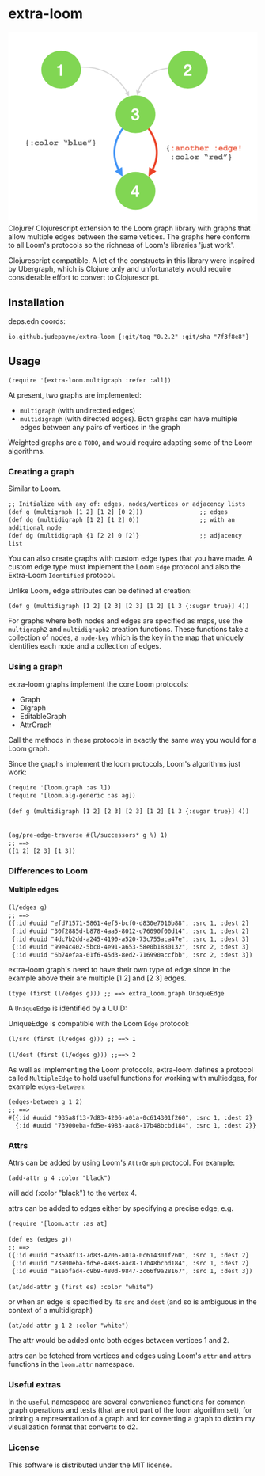 # extra-loom

<img align="right" src="multiedge.png">

Clojure/ Clojurescript extension to the Loom graph library with graphs that allow multiple edges between the same vetices.
The graphs here conform to all Loom's protocols so the richness of Loom's libraries 'just work'.

Clojurescript compatible.
A lot of the constructs in this library were inspired by Ubergraph, which is Clojure only and unfortunately would require considerable effort to convert to Clojurescript.

## Installation

deps.edn coords:


    io.github.judepayne/extra-loom {:git/tag "0.2.2" :git/sha "7f3f8e8"}


## Usage

    (require '[extra-loom.multigraph :refer :all])

At present, two graphs are implemented:
- `multigraph` (with undirected edges)
- `multidigraph` (with directed edges).
Both graphs can have multiple edges between any pairs of vertices in the graph

Weighted graphs are a `TODO`, and would require adapting some of the Loom algorithms.

### Creating a graph

Similar to Loom.

    ;; Initialize with any of: edges, nodes/vertices or adjacency lists
    (def g (multigraph [1 2] [1 2] [0 2]))                ;; edges
    (def dg (multidigraph [1 2] [1 2] 0))                 ;; with an additional node
    (def dg (multidigraph {1 [2 2] 0 [2]}                 ;; adjacency list
    
You can also create graphs with custom edge types that you have made. A custom edge type must implement the Loom `Edge` protocol and also the Extra-Loom `Identified` protocol.

Unlike Loom, edge attributes can be defined at creation:

    (def g (multidigraph [1 2] [2 3] [2 3] [1 2] [1 3 {:sugar true}] 4))


For graphs where both nodes and edges are specified as maps, use the `multigraph2` and `multidigraph2` creation functions. These functions take a collection of nodes, a `node-key` which is the key in the map that uniquely identifies each node and a collection of edges.


### Using a graph

extra-loom graphs implement the core Loom protocols:

   - Graph
   - Digraph
   - EditableGraph
   - AttrGraph

Call the methods in these protocols in exactly the same way you would for a Loom graph.

Since the graphs implement the loom protocols, Loom's algorithms just work:

    (require '[loom.graph :as l])
    (require '[loom.alg-generic :as ag])
    
    (def g (multidigraph [1 2] [2 3] [2 3] [1 2] [1 3 {:sugar true}] 4))
    
    
    (ag/pre-edge-traverse #(l/successors* g %) 1)
    ;; ==>
    ([1 2] [2 3] [1 3])


### Differences to Loom

#### Multiple edges

    (l/edges g)
    ;; ==>
    ({:id #uuid "efd71571-5861-4ef5-bcf0-d830e7010b88", :src 1, :dest 2}
     {:id #uuid "30f2885d-b878-4aa5-8012-d76090f00d14", :src 1, :dest 2}
     {:id #uuid "4dc7b2dd-a245-4190-a520-73c755aca47e", :src 1, :dest 3}
     {:id #uuid "99e4c402-5bc0-4e91-a653-58e0b1880132", :src 2, :dest 3}
     {:id #uuid "6b74efaa-01f6-45d3-8ed2-716990accfbb", :src 2, :dest 3})
     
extra-loom graph's need to have their own type of edge since in the example above their are multiple [1 2] and [2 3] edges. 

    (type (first (l/edges g))) ;; ==> extra_loom.graph.UniqueEdge
    
A `UniqueEdge` is identified by a UUID:

UniqueEdge is compatible with the Loom `Edge` protocol:

    (l/src (first (l/edges g))) ;; ==> 1
    
    (l/dest (first (l/edges g))) ;;==> 2
    
As well as implementing the Loom protocols, extra-loom defines a protocol called `MultipleEdge` to hold useful functions for working with multiedges, for example `edges-between`:

    (edges-between g 1 2)
    ;; ==>
    #{{:id #uuid "935a8f13-7d83-4206-a01a-0c614301f260", :src 1, :dest 2}
      {:id #uuid "73900eba-fd5e-4983-aac8-17b48bcbd184", :src 1, :dest 2}}

### Attrs
    
Attrs can be added by using Loom's `AttrGraph` protocol. For example:

    (add-attr g 4 :color "black")
    
will add {:color "black"} to the vertex 4.

attrs can be added to edges either by specifying a precise edge, e.g.

    (require '[loom.attr :as at]

    (def es (edges g))
    ;; ==>
    ({:id #uuid "935a8f13-7d83-4206-a01a-0c614301f260", :src 1, :dest 2}
     {:id #uuid "73900eba-fd5e-4983-aac8-17b48bcbd184", :src 1, :dest 2}
     {:id #uuid "a1ebfad4-c9b9-480d-9847-3c66f9a28167", :src 1, :dest 3})
     
    (at/add-attr g (first es) :color "white")
    
or when an edge is specified by its `src` and `dest` (and so is ambiguous in the context of a multidigraph)

    (at/add-attr g 1 2 :color "white")
    
The attr would be added onto both edges between vertices 1 and 2.

attrs can be fetched from vertices and edges using Loom's `attr` and `attrs` functions in the `loom.attr` namespace.

### Useful extras

In the `useful` namespace are several convenience functions for common graph operations and tests (that are not part of the loom algorithm set), for printing a representation of a graph and for covnerting a graph to dictim my visualization format that converts to d2.


### License

This software is distributed under the MIT license.
